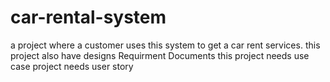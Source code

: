 # car-rental-system
a project where a customer uses this system to get a car rent services.
this project also have designs Requirment Documents
this project needs use case 
project needs user story
